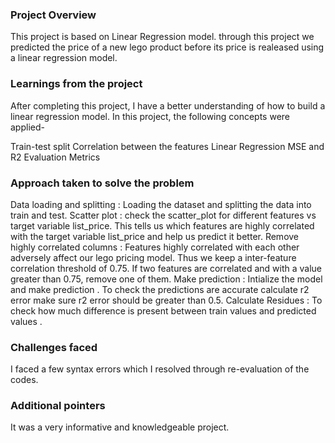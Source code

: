### Project Overview

 This project is based on Linear Regression model. through this project we predicted the price of a new lego product before its price is realeased using a linear regression model.


### Learnings from the project

 After completing this project, I have a better understanding of how to build a linear regression model. In this project, the following concepts were applied-

Train-test split
Correlation between the features
Linear Regression
MSE and R2 Evaluation Metrics


### Approach taken to solve the problem

 Data loading and splitting : Loading the dataset and splitting the data into train and test.
Scatter plot : check the scatter_plot for different features vs target variable list_price. This tells us which features are highly correlated with the target variable list_price and help us predict it better.
Remove highly correlated columns : Features highly correlated with each other adversely affect our lego pricing model. Thus we keep a inter-feature correlation threshold of 0.75. If two features are correlated and with a value greater than 0.75, remove one of them.
Make prediction : Intialize the model and make prediction . To check the predictions are accurate calculate r2 error make sure r2 error should be greater than 0.5.
Calculate Residues : To check how much difference is present between train values and predicted values .


### Challenges faced

 I faced a few syntax errors which I resolved through re-evaluation of the codes.


### Additional pointers

 It was a very informative and knowledgeable project.


